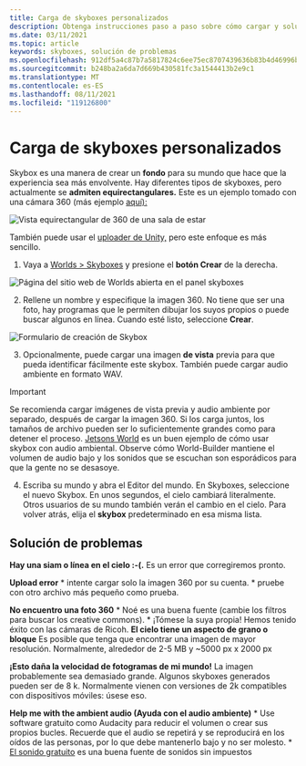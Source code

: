 ```yaml
---
title: Carga de skyboxes personalizados
description: Obtenga instrucciones paso a paso sobre cómo cargar y solucionar problemas de sus skybox personalizados en las experiencias altspaceVR.
ms.date: 03/11/2021
ms.topic: article
keywords: skyboxes, solución de problemas
ms.openlocfilehash: 912df5a4c87b7a5817824c6ee75ec8707439636b83b4d46996bbc4129ee6e9de
ms.sourcegitcommit: b248ba2a6da7d669b430581fc3a1544413b2e9c1
ms.translationtype: MT
ms.contentlocale: es-ES
ms.lasthandoff: 08/11/2021
ms.locfileid: "119126800"
---
```

# <a name="uploading-custom-skyboxes"></a>Carga de skyboxes personalizados

Skybox es una manera de crear un **fondo** para su mundo que hace que la experiencia sea más envolvente. Hay diferentes tipos de skyboxes, pero actualmente se **admiten equirectangulares.** Este es un ejemplo tomado con una cámara 360 (más ejemplo [aquí):](http://moments.mankindforward.com/) 

![Vista equirectangular de 360 de una sala de estar](images/custom-skyboxes-img-01.jpeg)

También puede usar el [uploader de Unity,](world-building-toolkit-getting-started.md) pero este enfoque es más sencillo.

1. Vaya a [Worlds > Skyboxes](https://account.altvr.com/skyboxes) y presione el **botón Crear** de la derecha.

![Página del sitio web de Worlds abierta en el panel skyboxes](images/custom-skyboxes-img-02.png)

2. Rellene un nombre y especifique la imagen 360. No tiene que ser una foto, hay programas que le permiten dibujar los suyos propios o puede buscar algunos en línea. Cuando esté listo, seleccione **Crear**. 

![Formulario de creación de Skybox](images/custom-skyboxes-img-03.png)

3. Opcionalmente, puede cargar una imagen **de vista** previa para que pueda identificar fácilmente este skybox. También puede cargar audio ambiente en formato WAV. 

> [!IMPORTANT]
> Se recomienda cargar imágenes de vista previa y audio ambiente por separado, después de cargar la imagen 360. Si los carga juntos, los tamaños de archivo pueden ser lo suficientemente grandes como para detener el proceso. [Jetsons World](https://account.altvr.com/worlds/1004174988393054363/spaces/1084431533181240311) es un buen ejemplo de cómo usar skybox con audio ambiental. Observe cómo World-Builder mantiene el volumen de audio bajo y los sonidos que se escuchan son esporádicos para que la gente no se desasoye. 

4. Escriba su mundo y abra el Editor del mundo. En Skyboxes, seleccione el nuevo Skybox. En unos segundos, el cielo cambiará literalmente. Otros usuarios de su mundo también verán el cambio en el cielo. Para volver atrás, elija el **skybox** predeterminado en esa misma lista. 

## <a name="troubleshooting"></a>Solución de problemas

**Hay una siam o línea en el cielo :-(.** Es un error que corregiremos pronto.

**Upload error**
    * intente cargar solo la imagen 360 por su cuenta.
    * pruebe con otro archivo más pequeño como prueba.

**No encuentro una foto 360**
    * Noé es una buena fuente (cambie los filtros para buscar los creative commons).
    * ¡Tómese la suya propia! Hemos tenido éxito con las cámaras de Ricoh. 
**El cielo tiene un aspecto de grano o bloque** Es posible que tenga que encontrar una imagen de mayor resolución. Normalmente, alrededor de 2-5 MB y ~5000 px x 2000 px

**¡Esto daña la velocidad de fotogramas de mi mundo!**
La imagen probablemente sea demasiado grande. Algunos skyboxes generados pueden ser de 8 k. Normalmente vienen con versiones de 2k compatibles con dispositivos móviles: úsese eso.

**Help me with the ambient audio (Ayuda con el audio ambiente)**
    * Use software gratuito como Audacity para reducir el volumen o crear sus propios bucles. Recuerde que el audio se repetirá y se reproducirá en los oídos de las personas, por lo que debe mantenerlo bajo y no ser molesto.
    * [El sonido gratuito](https://freesound.org/) es una buena fuente de sonidos sin impuestos
